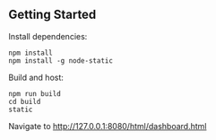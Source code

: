 ## Getting Started

Install dependencies:

```
npm install
npm install -g node-static
```


Build and host:

```
npm run build
cd build
static
```

Navigate to http://127.0.0.1:8080/html/dashboard.html